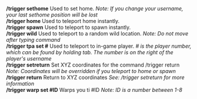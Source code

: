 <b>/trigger sethome</b> Used to set home. <i>Note: If you change your username, your last sethome position will be lost</i><br>
<b>/trigger home</b> Used to teleport home instantly. <br>
<b>/trigger spawn</b> Used to teleport to spawn instantly. <br>
<b>/trigger wild</b> Used to teleport to a random wild location. <i>Note: Do not move after typing command</i><br>
<b>/trigger tpa set #</b> Used to teleport to in-game player. <i># is the player number, which can be found by holding tab. The number is on the right of the player's username</i><br>
<b>/trigger setreturn</b> Set XYZ coordinates for the command /trigger return <i>Note: Coordinates will be overridden if you teleport to home or spawn</i><br>
<b>/trigger return</b> Return to XYZ coordinates <i>See: /trigger setreturn for more information</i><br>
<b>/trigger warp set #ID</b> Warps you ti #ID <i>Note: ID is a number between 1-8</i>
